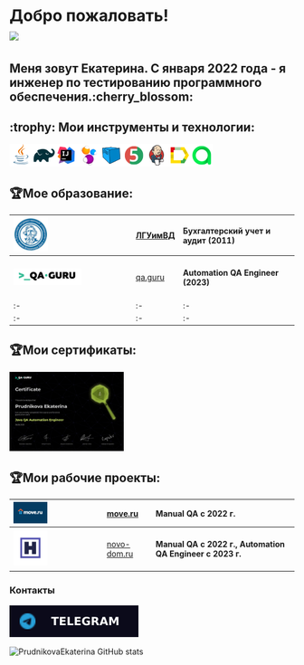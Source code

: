 <h1>Добро пожаловать!</br> <img src="https://github.com/blackcater/blackcater/raw/main/images/Hi.gif" height="32"/></h1>
<h2>Меня зовут Екатерина. С января 2022 года - я инженер по тестированию программного обеспечения.:cherry_blossom:</h2>
<h2> :trophy:  Мои инструменты и технологии:</h2>

![This is an image](icons/Java.png)![This is an image](icons/Gradle.png)![This is an image](icons/Intelij_IDEA.png)![This is an image](icons/Selenide.png)![This is an image](icons/Selenoid.png)![This is an image](icons/JUnit5.png)![This is an image](icons/Jenkins.png)![This is an image](icons/Allure_Report.png)![This is an image](icons/AllureTestOps.png)</br>
## :trophy:Мое образование:

|<img width="30%" title="Northwest Public Service Academy" src="icons/un_images.jpg">|[ЛГУимВД](http://dahluniver.ru/)| Бухгалтерский учет и аудит (2011)|
|:-|:-|:-|
|<img width="60%" title="QAGuru.png" src="icons/qa-guru80.png">|[qa.guru](https://qa.guru)|<h4>Automation QA Engineer (2023)</h4>
|:-|:-|:-|
|:-|:-|:-|
## :trophy:Мои сертификаты:

<img width="40%" title="QAGuru.png" src="icons/photo_5249025609030551720_y.jpg">


## :trophy:Мои рабочие проекты:

|<img width="40%" title="move.ru" src="icons/Frame 5 (2).png">|[move.ru](https://move.ru/)| Manual QA с 2022 г.|
|:-|:-|:-|
|<img width="40%" title="novo-estate.ru" src="icons/Frame 7.png">|[novo-dom.ru](https://novo-dom.ru/)|<h4> Manual QA с 2022 г., Automation QA Engineer c 2023 г.</h4>

### Контакты

[![Telegram](https://github.com/PrudnikovaEkaterina/PrudnikovaEkaterina/blob/main/icons/telegram1.svg)](https://t.me/katia_prud)


![PrudnikovaEkaterina GitHub stats](https://github-readme-stats.vercel.app/api?username=PrudnikovaEkaterina)
